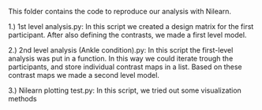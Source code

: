 This folder contains the code to reproduce our analysis with Nilearn.

1.) 1st level analysis.py: In this script we created a design matrix for the first participant. After also defining the contrasts, we made a first level model.

2.) 2nd level analysis (Ankle condition).py: In this script the first-level analysis was put in a function. In this way we could iterate trough the participants, and store individual contrast maps in a list. Based on   these contrast maps we made a second level model.

3.) Nilearn plotting test.py: In this script, we tried out some visualization methods 
